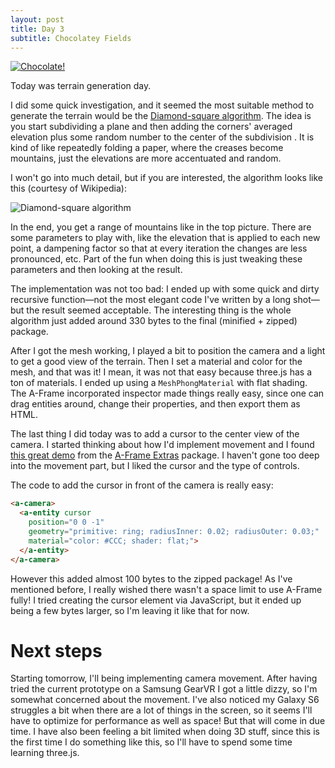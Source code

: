 ```yaml
---
layout: post
title: Day 3
subtitle: Chocolatey Fields
---
```


[![Chocolate!]({{site.baseurl}}/images/day3-terrain.png)](http://js13k.no-sync.com/rev/8ebdcad)

Today was terrain generation day.

I did some quick investigation, and it seemed the most suitable method to
generate the terrain would be the
[Diamond-square algorithm](https://en.wikipedia.org/wiki/Diamond-square_algorithm). The
idea is you start subdividing a plane and then adding the corners' averaged
elevation plus some random number to the center of the subdivision . It is kind
of like repeatedly folding a paper, where the creases become mountains, just the
elevations are more accentuated and random.

I won't go into much detail, but if you are interested, the algorithm looks like
this (courtesy of Wikipedia):

![Diamond-square algorithm](https://upload.wikimedia.org/wikipedia/commons/thumb/b/bf/Diamond_Square.svg/1499px-Diamond_Square.svg.png)

In the end, you get a range of mountains like in the top picture. There are some
parameters to play with, like the elevation that is applied to each new point, a
dampening factor so that at every iteration the changes are less pronounced,
etc. Part of the fun when doing this is just tweaking these parameters and then
looking at the result.

The implementation was not too bad: I ended up with some quick and dirty
recursive function—not the most elegant code I've written by a long shot—but the
result seemed acceptable. The interesting thing is the whole algorithm just
added around 330 bytes to the final (minified + zipped) package.

After I got the mesh working, I played a bit to position the camera and a light
to get a good view of the terrain. Then I set a material and color for the mesh,
and that was it! I mean, it was not that easy because three.js has a ton of
materials. I ended up using a `MeshPhongMaterial` with flat shading. The A-Frame
incorporated inspector made things really easy, since one can drag entities
around, change their properties, and then export them as HTML.

The last thing I did today was to add a cursor to the center view of the
camera. I started thinking about how I'd implement movement and I found
[this great demo](https://sandbox.donmccurdy.com/checkpoints) from the
[A-Frame Extras](https://github.com/donmccurdy/aframe-extras) package. I haven't
gone too deep into the movement part, but I liked the cursor and the type of
controls.

The code to add the cursor in front of the camera is really easy:

```html
<a-camera>
  <a-entity cursor
    position="0 0 -1"
    geometry="primitive: ring; radiusInner: 0.02; radiusOuter: 0.03;"
    material="color: #CCC; shader: flat;">
  </a-entity>
</a-camera>
```

However this added almost 100 bytes to the zipped package! As I've mentioned
before, I really wished there wasn't a space limit to use A-Frame fully! I tried
creating the cursor element via JavaScript, but it ended up being a few bytes
larger, so I'm leaving it like that for now.

# Next steps

Starting tomorrow, I'll being implementing camera movement. After having tried
the current prototype on a Samsung GearVR I got a little dizzy, so I'm somewhat
concerned about the movement. I've also noticed my Galaxy S6 struggles a bit
when there are a lot of things in the screen, so it seems I'll have to optimize
for performance as well as space! But that will come in due time. I have also
been feeling a bit limited when doing 3D stuff, since this is the first time I
do something like this, so I'll have to spend some time learning three.js.
